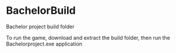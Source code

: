# BachelorBuild
Bachelor project build folder

To run the game, download and extract the build folder, then run the Bachelorproject.exe application
